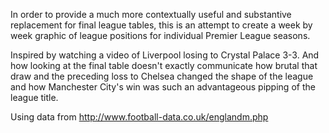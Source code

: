 In order to provide a much more contextually useful and substantive replacement for final league tables, this is an attempt to create a week by week graphic of league positions for individual Premier League seasons. 

Inspired by watching a video of Liverpool losing to Crystal Palace 3-3. And how looking at the final table doesn't exactly communicate how brutal that draw and the preceding loss to Chelsea changed the shape of the league and how Manchester City's win was such an advantageous pipping of the league title.

Using data from http://www.football-data.co.uk/englandm.php